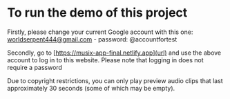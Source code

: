 # To run the demo of this project

Firstly, please change your current Google account with this one: worldserpent444@gmail.com - password: @accountfortest

Secondly, go to [https://musix-app-final.netlify.app](url) and use the above account to log in to this website. Please note that logging in does not require a password

Due to copyright restrictions, you can only play preview audio clips that last approximately 30 seconds (some of which may be empty).
